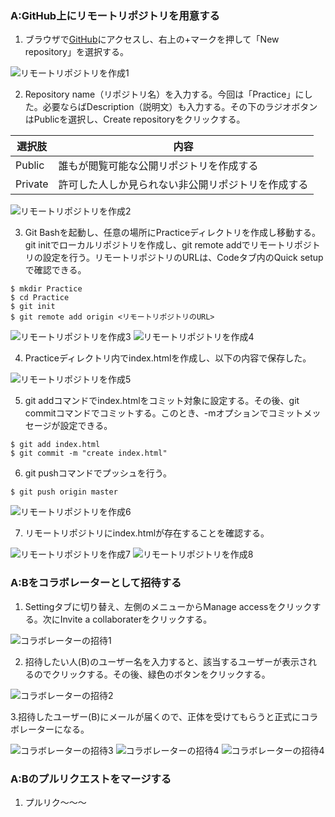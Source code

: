 ### A:GitHub上にリモートリポジトリを用意する

1. ブラウザで[GitHub](https://github.com/)にアクセスし、右上の+マークを押して「New repository」を選択する。

![リモートリポジトリを作成1](img/1-a.jpg)

2. Repository name（リポジトリ名）を入力する。今回は「Practice」にした。必要ならばDescription（説明文）も入力する。その下のラジオボタンはPublicを選択し、Create repositoryをクリックする。

|選択肢|内容
|--|--
|Public|誰もが閲覧可能な公開リポジトリを作成する
|Private|許可した人しか見られない非公開リポジトリを作成する

![リモートリポジトリを作成2](img/1-b.jpg)

3. Git Bashを起動し、任意の場所にPracticeディレクトリを作成し移動する。git initでローカルリポジトリを作成し、git remote addでリモートリポジトリの設定を行う。リモートリポジトリのURLは、Codeタブ内のQuick setupで確認できる。

```
$ mkdir Practice
$ cd Practice
$ git init
$ git remote add origin <リモートリポジトリのURL>
```

![リモートリポジトリを作成3](img/1-c.jpg)
![リモートリポジトリを作成4](img/1-d.jpg)

4. Practiceディレクトリ内でindex.htmlを作成し、以下の内容で保存した。

![リモートリポジトリを作成5](img/1-f.jpg)

5. git addコマンドでindex.htmlをコミット対象に設定する。その後、git commitコマンドでコミットする。このとき、-mオプションでコミットメッセージが設定できる。

```
$ git add index.html
$ git commit -m "create index.html"
```

6. git pushコマンドでプッシュを行う。

```
$ git push origin master 
```

![リモートリポジトリを作成6](img/1-h.jpg)

7. リモートリポジトリにindex.htmlが存在することを確認する。

![リモートリポジトリを作成7](img/1-i.jpg)
![リモートリポジトリを作成8](img/1-j.jpg)

### A:Bをコラボレーターとして招待する

1. Settingタブに切り替え、左側のメニューからManage accessをクリックする。次にInvite a collaboraterをクリックする。

![コラボレーターの招待1](img/1-k.jpg)

2. 招待したい人(B)のユーザー名を入力すると、該当するユーザーが表示されるのでクリックする。その後、緑色のボタンをクリックする。

![コラボレーターの招待2](img/1-l.jpg)

3.招待したユーザー(B)にメールが届くので、正体を受けてもらうと正式にコラボレーターになる。

![コラボレーターの招待3](img2/01.jpg)
![コラボレーターの招待4](img2/02.jpg)
![コラボレーターの招待4](img2/03.jpg)

### A:Bのプルリクエストをマージする

1. プルリク～～～